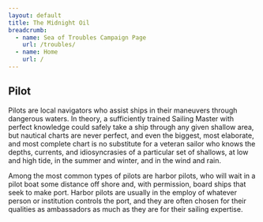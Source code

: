 ```yaml
---
layout: default
title: The Midnight Oil
breadcrumb:
  - name: Sea of Troubles Campaign Page
    url: /troubles/
  - name: Home
    url: /
---
```

## Pilot

Pilots are local navigators who assist ships in their maneuvers through dangerous waters. In theory, a sufficiently trained Sailing Master with perfect knowledge could safely take a ship through any given shallow area, but nautical charts are never perfect, and even the biggest, most elaborate, and most complete chart is no substitute for a veteran sailor who knows the depths, currents, and idiosyncrasies of a particular set of shallows, at low and high tide, in the summer and winter, and in the wind and rain.

Among the most common types of pilots are harbor pilots, who will wait in a pilot boat some distance off shore and, with permission, board ships that seek to make port. Harbor pilots are usually in the employ of whatever person or institution controls the port, and they are often chosen for their qualities as ambassadors as much as they are for their sailing expertise.
